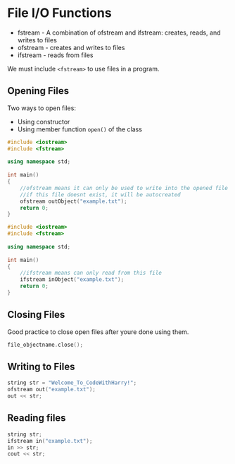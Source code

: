 # File I/O Functions

- fstream - A combination of ofstream and ifstream: creates, reads, and writes to files
- ofstream  - creates and writes to files
- ifstream  - reads from files

We must include `<fstream>` to use files in a program.

## Opening Files

Two ways to open files:
- Using constructor
- Using member function `open()` of the class

```cpp
#include <iostream>
#include <fstream>
 
using namespace std;
 
int main()
{   
    //ofstream means it can only be used to write into the opened file
    //if this file doesnt exist, it will be autocreated
    ofstream outObject("example.txt");
    return 0;
}
```

```cpp
#include <iostream>
#include <fstream>
 
using namespace std;
 
int main()
{
    //ifstream means can only read from this file
    ifstream inObject("example.txt"); 
    return 0;
}
```

## Closing Files

Good practice to close open files after youre done using them.

```cpp
file_objectname.close();
```

## Writing to Files

```cpp
string str = "Welcome_To_CodeWithHarry!";
ofstream out("example.txt");
out << str;
```

## Reading files

```cpp
string str;
ifstream in("example.txt");
in >> str;
cout << str;
```